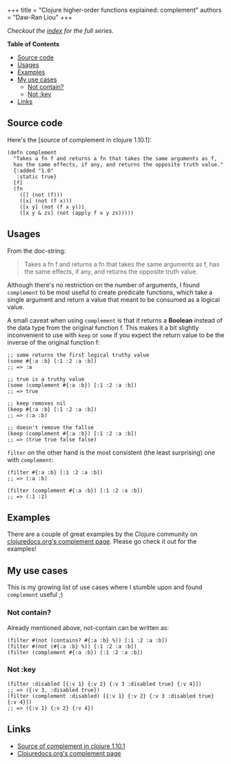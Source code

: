 +++
title = "Clojure higher-order functions explained: complement"
authors = "Daw-Ran Liou"
+++

_Checkout the [index] for the full series._

<!-- markdown-toc start - Don't edit this section. Run M-x markdown-toc-refresh-toc -->
**Table of Contents**

- [Source code](#source-code)
- [Usages](#usages)
- [Examples](#examples)
- [My use cases](#my-use-cases)
    - [Not contain?](#not-contain)
    - [Not :key](#not-key)
- [Links](#links)

<!-- markdown-toc end -->

## Source code

Here's the [source of complement in clojure 1.10.1]:

```
(defn complement
  "Takes a fn f and returns a fn that takes the same arguments as f,
  has the same effects, if any, and returns the opposite truth value."
  {:added "1.0"
   :static true}
  [f]
  (fn
    ([] (not (f)))
    ([x] (not (f x)))
    ([x y] (not (f x y)))
    ([x y & zs] (not (apply f x y zs)))))
```

## Usages

From the doc-string:

> Takes a fn f and returns a fn that takes the same arguments as f, has the same
> effects, if any, and returns the opposite truth value.

Although there's no restriction on the number of arguments, I found `complement`
to be most useful to create predicate functions, which take a single argument
and return a value that meant to be consumed as a logical value.

A small caveat when using `complement` is that it returns a **Boolean** instead
of the data type from the original function f. This makes it a bit slightly
inconvenient to use with `keep` or `some` if you expect the return value to be
the inverse of the original function f:

```
;; some returns the first logical truthy value
(some #{:a :b} [:1 :2 :a :b])
;; => :a

;; true is a truthy value
(some (complement #{:a :b}) [:1 :2 :a :b])
;; => true

;; keep removes nil
(keep #{:a :b} [:1 :2 :a :b])
;; => (:a :b)

;; doesn't remove the fallse
(keep (complement #{:a :b}) [:1 :2 :a :b])
;; => (true true false false)
```

`filter` on the other hand is the most consistent (the least surprising) one
with `complement`:

```
(filter #{:a :b} [:1 :2 :a :b])
;; => (:a :b)

(filter (complement #{:a :b}) [:1 :2 :a :b])
;; => (:1 :2)
```

## Examples

There are a couple of great examples by the Clojure community on
[clojuredocs.org's complement page][1]. Please go check it out for the examples!

## My use cases

This is my growing list of use cases where I stumble upon and found `complement`
useful ;)

### Not contain?

Already mentioned above, not-contain can be written as:

```
(filter #(not (contains? #{:a :b} %)) [:1 :2 :a :b])
(filter #(not (#{:a :b} %)) [:1 :2 :a :b])
(filter (complement #{:a :b}) [:1 :2 :a :b])
```

### Not :key

```
(filter :disabled [{:v 1} {:v 2} {:v 3 :disabled true} {:v 4}])
;; => ({:v 3, :disabled true})
(filter (complement :disabled) [{:v 1} {:v 2} {:v 3 :disabled true} {:v 4}])
;; => ({:v 1} {:v 2} {:v 4})
```

## Links

- [Source of complement in clojure 1.10.1][1]
- [Clojuredocs.org's complement page][2]

[index]: @/blog/2021-03-12-clojure-higher-order-functions-explained-index.md

[1]: https://github.com/clojure/clojure/blob/clojure-1.10.1/src/clj/clojure/core.clj#L1433

[2]: https://clojuredocs.org/clojure.core/complement
